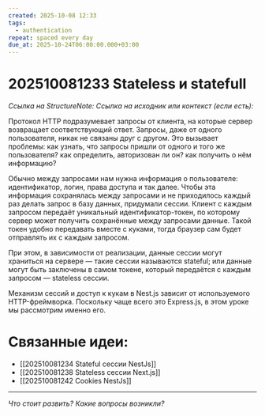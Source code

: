 ```yaml
---
created: 2025-10-08 12:33
tags:
  - authentication
repeat: spaced every day
due_at: 2025-10-24T06:00:00.000+03:00
---
```

# 202510081233 Stateless и statefull

*Ссылка на StructureNote:*
*Ссылка на исходник или контекст (если есть):*

Протокол HTTP подразумевает запросы от клиента, на которые сервер возвращает соответствующий ответ. Запросы, даже от одного пользователя, никак не связаны друг с другом. Это вызывает проблемы: как узнать, что запросы пришли от одного и того же пользователя? как определить, авторизован ли он? как получить о нём информацию?

Обычно между запросами нам нужна информация о пользователе: идентификатор, логин, права доступа и так далее. Чтобы эта информация сохранялась между запросами и не приходилось каждый раз делать запрос в базу данных, придумали сессии. Клиент с каждым запросом передаёт уникальный идентификатор-токен, по которому сервер может получить сохранённые между запросами данные. Такой токен удобно передавать вместе с куками, тогда браузер сам будет отправлять их с каждым запросом.

При этом, в зависимости от реализации, данные сессии могут храниться на сервере — такие сессии называются stateful; или данные могут быть заключены в самом токене, который передаётся с каждым запросом — stateless сессии.

Механизм сессий и доступ к кукам в Nest.js зависит от используемого HTTP-фреймворка. Поскольку чаще всего это Express.js, в этом уроке мы рассмотрим именно его.

# Связанные идеи:

* [[202510081234 Stateful сессии NestJs]]
* [[202510081238 Stateless сессии Next.js]]
* [[202510081242 Cookies NestJs]]

---

*Что стоит развить? Какие вопросы возникли?*

